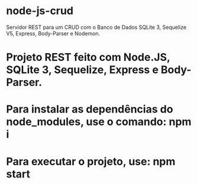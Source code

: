 # node-js-crud
Servidor REST para um CRUD com o Banco de Dados SQLite 3, Sequelize V5, Express, Body-Parser e Nodemon.

# Projeto REST feito com Node.JS, SQLite 3, Sequelize, Express e Body-Parser.
# Para instalar as dependências do node_modules, use o comando: npm i
# Para executar o projeto, use: npm start
